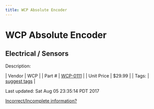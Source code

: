 ```yaml
---
title: WCP Absolute Encoder
---
```


# WCP Absolute Encoder
## Electrical / Sensors
Description: 	 

| Vendor | WCP | 
| Part # | [WCP-0111](http://www.wcproducts.net/WCP-0111) | 
| Unit Price | $29.99 | 
| Tags: | [suggest tags](https://docs.google.com/forms/d/e/1FAIpQLSeWyY8v3RgOty-MyWmh9U0iivNYN_molChYyS-0U-o-kOAv_g/viewform) | 

Last updated: Sat Aug 05 23:35:14 PDT 2017

 [Incorrect/Incomplete information?](https://docs.google.com/forms/d/e/1FAIpQLSeWyY8v3RgOty-MyWmh9U0iivNYN_molChYyS-0U-o-kOAv_g/viewform)
